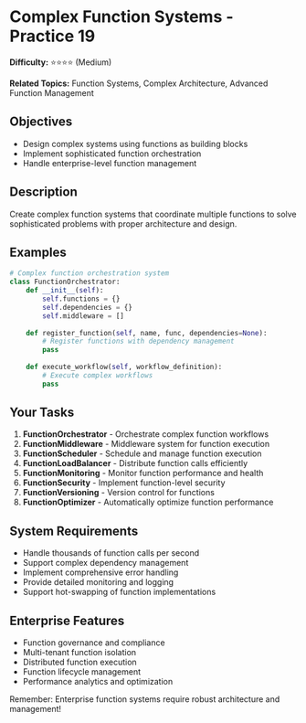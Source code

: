 # Complex Function Systems - Practice 19

**Difficulty:** ⭐⭐⭐⭐ (Medium)

**Related Topics:** Function Systems, Complex Architecture, Advanced Function Management

## Objectives

- Design complex systems using functions as building blocks
- Implement sophisticated function orchestration
- Handle enterprise-level function management

## Description

Create complex function systems that coordinate multiple functions to solve sophisticated problems with proper architecture and design.

## Examples

```python
# Complex function orchestration system
class FunctionOrchestrator:
    def __init__(self):
        self.functions = {}
        self.dependencies = {}
        self.middleware = []
    
    def register_function(self, name, func, dependencies=None):
        # Register functions with dependency management
        pass
    
    def execute_workflow(self, workflow_definition):
        # Execute complex workflows
        pass
```

## Your Tasks

1. **FunctionOrchestrator** - Orchestrate complex function workflows
2. **FunctionMiddleware** - Middleware system for function execution
3. **FunctionScheduler** - Schedule and manage function execution
4. **FunctionLoadBalancer** - Distribute function calls efficiently
5. **FunctionMonitoring** - Monitor function performance and health
6. **FunctionSecurity** - Implement function-level security
7. **FunctionVersioning** - Version control for functions
8. **FunctionOptimizer** - Automatically optimize function performance

## System Requirements

- Handle thousands of function calls per second
- Support complex dependency management
- Implement comprehensive error handling
- Provide detailed monitoring and logging
- Support hot-swapping of function implementations

## Enterprise Features

- Function governance and compliance
- Multi-tenant function isolation
- Distributed function execution
- Function lifecycle management
- Performance analytics and optimization

Remember: Enterprise function systems require robust architecture and management!